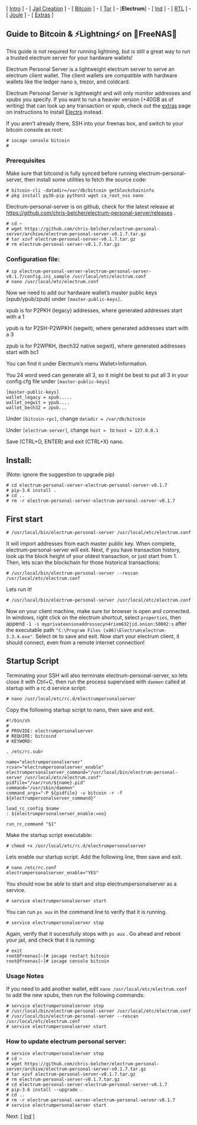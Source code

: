 [ [Intro](README.md) ] - [ [Jail Creation](freenas_1_jail_creation.md) ] - [ [Bitcoin](freenas_2_bitcoin.md) ] - [ [Tor](freenas_3_tor.md) ] - [**Electrum**] - [ [lnd](freenas_5_lnd.md) ] - [ [RTL](freenas_6_rtl.md) ] - [ [Joule](freenas_7_joule.md) ] - [ [Extras](extras.md) ]

## Guide to ₿itcoin & ⚡Lightning️⚡ on 🦈FreeNAS🦈

This guide is not required for running lightning, but is still a great way to run a trusted electrum server for your hardware wallets!

Electrum Personal Server is a lightweight electrum server to serve an electrum client wallet. The client wallets are compatible with hardware wallets like the ledger nano s, trezor, and coldcard. 

Electrum Personal Server is lightweight and will only monitor addresses and xpubs you specify. If you want to run a heavier version (+40GB as of writing) that can look up any transaction or xpub, check out the [extras](extras.md) page on instructions to install [Electrs](https://github.com/romanz/electrs) instead.

If you aren't already there, SSH into your freenas box, and switch to your bitcoin console as root:
```
# iocage console bitcoin
#
```

### Prerequisites
Make sure that bitcoind is fully synced before running electrum-personal-server, then install some utilities to fetch the source code:
```
# bitcoin-cli -datadir=/var/db/bitcoin getblockchaininfo
# pkg install py36-pip python3 wget ca_root_nss nano
```
Electrum-personal-server is on github, check for the latest release at https://github.com/chris-belcher/electrum-personal-server/releases .
```
# cd ~
# wget https://github.com/chris-belcher/electrum-personal-server/archive/electrum-personal-server-v0.1.7.tar.gz
# tar xzvf electrum-personal-server-v0.1.7.tar.gz
# rm electrum-personal-server-v0.1.7.tar.gz
```
### Configuration file:
```
# cp electrum-personal-server-electrum-personal-server-v0.1.7/config.ini_sample /usr/local/etc/electrum.conf
# nano /usr/local/etc/electrum.conf
```
Now we need to add our hardware wallet’s master public keys (xpub/ypub/zpub) under `[master-public-keys]`.

xpub is for P2PKH (legacy) addresses, where generated addresses start with a 1

ypub is for P2SH-P2WPKH (segwit), where generated addresses start with a 3

zpub is for P2WPKH, (bech32 native segwit), where generated addresses start with bc1

You can find it under Electrum’s menu Wallet>Information.

You 24 word seed can generate all 3, so it might be best to put all 3 in your config.cfg file under `[master-public-keys]`
```
[master-public-keys]
wallet_legacy = xpub.....
wallet_segwit = ypub....
wallet_bech32 = zpub...
```
Under `[bitcoin-rpc]`, change `datadir = /var/db/bitcoin`

Under `[electrum-server]`, change `host = ` to `host = 127.0.0.1`

Save (CTRL+O, ENTER) and exit (CTRL+X) nano.

## Install: 
(Note: ignore the suggestion to upgrade pip)
```
# cd electrum-personal-server-electrum-personal-server-v0.1.7
# pip-3.6 install .
# cd ..
# rm -r electrum-personal-server-electrum-personal-server-v0.1.7
```
## First start
```
# /usr/local/bin/electrum-personal-server /usr/local/etc/electrum.conf
```
It will import addresses from each master public key. When complete, electrum-personal-server will exit. Next, if you have transaction history, look up the block height of your oldest transaction, or just start from 1. Then, lets scan the blockchain for those historical transactions:
```
# /usr/local/bin/electrum-personal-server --rescan /usr/local/etc/electrum.conf
```
Lets run it!
```
# /usr/local/bin/electrum-personal-server /usr/local/etc/electrum.conf
```
Now on your client machine, make sure tor browser is open and connected. In windows, right click on the electrum shortcut, select `properties`, then append `-1 -s myprivateonionaddressocyn4rixm632jid.onion:50002:s` after the executable path `"C:\Program Files (x86)\Electrum\electrum-3.3.4.exe"`. Select `OK` to save and exit. Now start your electrum client, it should connect, even from a remote internet connection!

## Startup Script
Terminating your SSH will also terminate electrum-personal-server, so lets close it with Ctrl+C, then run the process supervised with `daemon` called at startup with a rc.d service script:
```
# nano /usr/local/etc/rc.d/electrumpersonalserver
```
Copy the following startup script to nano, then save and exit.
```
#!/bin/sh
#
# PROVIDE: electrumpersonalserver
# REQUIRE: bitcoind
# KEYWORD:

. /etc/rc.subr

name="electrumpersonalserver"
rcvar="electrumpersonalserver_enable"
electrumpersonalserver_command="/usr/local/bin/electrum-personal-server /usr/local/etc/electrum.conf"
pidfile="/var/run/${name}.pid"
command="/usr/sbin/daemon"
command_args="-P ${pidfile} -u bitcoin -r -f ${electrumpersonalserver_command}"

load_rc_config $name
: ${electrumpersonalserver_enable:=no}

run_rc_command "$1"

```
Make the startup script executable:
```
# chmod +x /usr/local/etc/rc.d/electrumpersonalserver
```
Lets enable our startup script. Add the following line, then save and exit.
```
# nano /etc/rc.conf
electrumpersonalserver_enable="YES"
```
You should now be able to start and stop electrumpersonalserver as a service.
```
# service electrumpersonalserver start
```
You can run `ps aux` in the command line to verify that it is running.
```
# service electrumpersonalserver stop
```
Again, verify that it sucessfully stops with `ps aux` . Go ahead and reboot your jail, and check that it is running:
```
# exit
root@freenas[~]# iocage restart bitcoin
root@freenas[~]# iocage console bitcoin
```

### Usage Notes
If you need to add another wallet, edit `nano /usr/local/etc/electrum.conf` to add the new xpubs, then run the following commands:
```
# service electrumpersonalserver stop
# /usr/local/bin/electrum-personal-server /usr/local/etc/electrum.conf
# /usr/local/bin/electrum-personal-server --rescan /usr/local/etc/electrum.conf
# service electrumpersonalserver start

```
### How to update electrum personal server:
```
# service electrumpersonalserver stop
# cd ~
# wget https://github.com/chris-belcher/electrum-personal-server/archive/electrum-personal-server-v0.1.7.tar.gz
# tar xzvf electrum-personal-server-v0.1.7.tar.gz
# rm electrum-personal-server-v0.1.7.tar.gz
# cd electrum-personal-server-electrum-personal-server-v0.1.7
# pip-3.6 install --upgrade .
# cd ..
# rm -r electrum-personal-server-electrum-personal-server-v0.1.7
# service electrumpersonalserver start
```
Next: [ [lnd](freenas_5_lnd.md) ]
